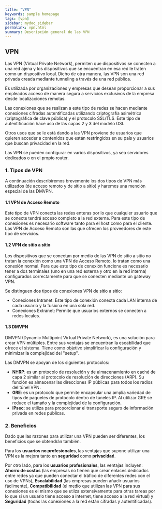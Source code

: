 ```yaml
---
title: "VPN"
keywords: sample homepage
tags: [vpn]
sidebar: mydoc_sidebar
permalink: vpn.html
summary: Descripción general de las VPN
---
```


## VPN

Las VPN (Virtual Private Network), permiten que dispositivos se conecten a una red ajena y los dispositivos que se encuentran en esa red le traten como un dispositivo local. Dicho de otra manera, las VPN son una red privada creada mediante tunneling a través de una red pública.

Es utilizada por organizaciones y empresas que desean proporcionar a sus empleados acceso de manera segura a servicios exclusivos de la empresa desde localizaciones remotas.

Las conexiones que se realizan a este tipo de redes se hacen mediante conexiones cifradas autentificadas utilizando criptografía asimétrica (criptográfica de clave pública) y el protocolo SSL/TLS. Este tipo de autentificación hace uso de las capas 2 y 3 del modelo OSI.

Otros usos que se le está dando a las VPN proviene de usuarios que quieren acceder a contenidos que están restringidos en su país y usuarios que buscan privacidad en la red.

Las VPN se pueden configurar en varios dispositivos, ya sea servidores dedicados o en el propio router.

### 1. Tipos de VPN

A continuación describiremos brevemente los dos tipos de VPN más utilizados (de acceso remoto y de sitio a sitio) y haremos una mención especial de las DMVPN.

#### 1.1 VPN de Acceso Remoto

Este tipo de VPN conecta las redes enteras por lo que cualquier usuario que se conecte tendrá acceso completo a la red externa. Para este tipo de conexiones es necesario software tanto para el host como para el cliente. Las VPN de Acceso Remoto son las que ofrecen los proveedores de este tipo de servicios.

#### 1.2 VPN de sitio a sitio

Los dispositivos que se conectan por medio de las VPN de sitio a sitio no tratan la conexión como una VPN de Acceso Remoto, lo tratan como una conexión normal. Para que este tipo de conexión funcione es necesario tener a dos terminales (uno en una red externa y otro en la red interna) configurados correctamente para que se conecten mediante un gateway VPN.

Se distinguen dos tipos de conexiones VPN de sitio a sitio:
- Conexiones Intranet: Este tipo de conexión conecta cada LAN interna de cada usuario y la fusiona en una sola red.
- Conexiones Extranet: Permite que usuarios externos se conecten a redes locales.

#### 1.3 DMVPN

DMVPN (Dynamic Multipoint Virtual Private Network), es una solución para crear VPN múltiples. Entre sus ventajas se encuentran la escabilidad que ofrece el sistema. Tiene como objetivo simplificar la configuración y minimizar la complejidad del "setup".

Las DMVPN se apoyan de los siguientes protocolos:
- **NHRP**: es un protocolo de resolución y de almacenamiento en caché de capa 2 similar al protocolo de resolución de direcciones (ARP). Su función es almacenar las direcciones IP públicas para todos los radios del túnel VPN.
- **GRE**: es un protocolo que permite encapsular una amplia variedad de tipos de paquetes de protocolo dentro de túneles IP. Al utilizar GRE se reduce el tamaño y la complejidad de la configuración.
- **IPsec**: se utiliza para proporcionar el transporte seguro de información privada en redes públicas.

### 2. Beneficios

Dado que las razones para utilizar una VPN pueden ser diferentes, los beneficios que se obtendrán también.

Para los **usuarios no profesionales**, las ventajas que supone utilizar una VPN es la mejora tanto en **seguridad** como **privacidad**.

Por otro lado, para los **usuarios profesionales**, las ventajas incluyen: **Ahorro de costos** (las empresas no tienen que crear enlaces dedicados entre redes ya que pueden conectar el tráfico de diferentes redes con el uso de VPNs), **Escalabilidad** (las empresas pueden añadir usuarios fácilmente), **Compatibilidad** (el medio que utilizan las VPN para sus conexiones es el mismo que se utilza extensivamente para otras tareas por lo que si un usuario tiene acceso a internet, tiene acceso a la red virtual) y **Seguridad** (todas las conexiones a la red están cifradas y autentificadas).